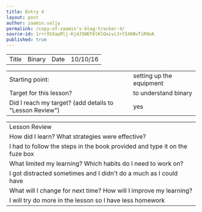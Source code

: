 ```yaml
---
title: Entry 4
layout: post
author: zaamin.valjy
permalink: /copy-of-zaamin's-blog-tracker-4/
source-id: 1rrrXSXapRlj-KjdJSWEF6lKlQoiviJrt5X6NvTiR9oA
published: true
---
```

<table>
  <tr>
    <td>Title</td>
    <td>Binary</td>
    <td>Date</td>
    <td>10/10/16</td>
  </tr>
</table>


<table>
  <tr>
    <td>Starting point:</td>
    <td>setting up the equipment</td>
  </tr>
  <tr>
    <td>Target for this lesson?</td>
    <td>to understand binary </td>
  </tr>
  <tr>
    <td>Did I reach my target? 
(add details to "Lesson Review")</td>
    <td> yes</td>
  </tr>
</table>


<table>
  <tr>
    <td>Lesson Review</td>
  </tr>
  <tr>
    <td>How did I learn? What strategies were effective? </td>
  </tr>
  <tr>
    <td>I had to follow the steps in the book provided and type it on the fuze box</td>
  </tr>
  <tr>
    <td>What limited my learning? Which habits do I need to work on? </td>
  </tr>
  <tr>
    <td>I got distracted sometimes and I didn't do a much as I could have</td>
  </tr>
  <tr>
    <td>What will I change for next time? How will I improve my learning?</td>
  </tr>
  <tr>
    <td>I will try do more in the lesson so I have less homework</td>
  </tr>
</table>


